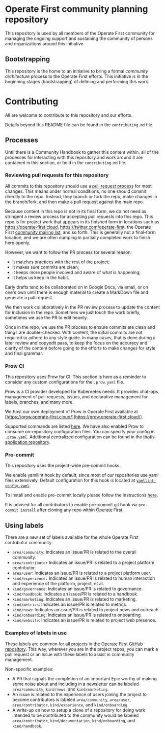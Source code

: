 # Operate First community planning repository

This repository is used by all members of the Operate First community for managing the ongoing support and sustaining the community of persons and organizations around this initiative.

## Bootstrapping

This repository is the home to an initiative to bring a formal _community architecture_ process to the Operate First efforts. This initiative is in the beginning stages (bootstrapping) of defining and performing this work.

# Contributing

All are welcome to contribute to this repository and our efforts.

Details beyond this README file can be found in the `contributing.md` file.

## Processes

Until there is a Community Handbook to gather this content within, all of the processes for interacting with this repository and work around it are contained in this section, or held in the `contributing.md` file.

### Reviewing pull requests for this repository

All commits to this repository should use a [pull request process](https://github.com/operate-first/blueprint/blob/main/docs/adr/0016-pr-review.md#process) for most changes.
This means under normal conditions, no one should commit directly to the repo.
Instead, they branch or fork the repo, make changes in the branch/fork, and then make a pull request against the main repo.

Because content in this repo is not in its final form, we do not need as stringent a review process for accepting pull requests into this repo. This repo is for project work that appears in its finished form in locations such as https://operate-first.cloud, https://twitter.com/operate-first, the Operate First [community mailing list](https://listman.redhat.com/mailman/listinfo/operate-first), and so forth.
This is generally not a final-form location, and we are often dumping in partially completed work to finish here openly.

However, we want to follow the PR process for several reason:
* it matches practices with the rest of the project;
* it makes sure commits are clean;
* it keeps more people involved and aware of what is happening;
* it helps us keep in the habit.

Early drafts tend to be collaborated on in Google Docs, via email, or on one's own until there is enough material to create a MarkDown file and generate a pull request.

We then work collaboratively in the PR review process to update the content for inclusion in the repo.
Sometimes we just touch the work briefly, sometimes we use the PR to edit heavily.

Once in the repo, we use the PR process to ensure commits are clean and things are double-checked.
With content, the initial commits are not required to adhere to any style guide.
In many cases, that is done during a later review and copyedit pass, to keep the focus on the accuracy and clarity of the content before going to the efforts to make changes for style and final grammar.

### Prow CI
This repository uses Prow for CI.
This section is here as a reminder to consider any custom configurations for the `.prow.yaml` file.

Prow is a CI provider developed for Kubernetes needs.
It provides chat-ops management of pull requests, issues, and declarative management for labels, branches, and many more.

We host our own deployment of Prow in Operate First available at [https://prow.operate-first.cloud/](https://prow.operate-first.cloud/).

Supported commands are listed [here](https://prow.operate-first.cloud/command-help).
We have also enabled Prow to consume on-repository configuration files.
You can specify your config in [`.prow.yaml`](.prow.yaml).
Additional centralized configuration can be found in the [thoth-application repository](https://github.com/thoth-station/thoth-application/tree/master/prow/overlays/cnv-prod).

### Pre-commit
This repository uses the project-wide pre-commit hooks.

We enable yamllint hook by default, since most of our repositories use yaml files extensively.
Default configuration for this hook is located at [`yamllint-config.yaml`](yamllint-config.yaml).

To install and enable pre-commit locally please follow the instructions [here](https://pre-commit.com/#quick-start).

It is advised for all contributors to enable pre-commit git hook via `pre-commit install` after cloning any repo within Operate First.

## Using labels

There are a new set of labels available for the whole Operate First contributor community:

* `area/community`: Indicates an issue/PR is related to the overall community.
* `area/contributor` Indicates an issue/PR is related to a project platform contributor.
* `area/user`: Indicates an issue/PR is related to a project platform user.
* `kind/experience:` Indicates an issue/PR is related to human interaction and experience of the platform, project, et al.
* `kind/governance`: Indicates an issue/PR is related to governance.
* `kind/handbook`: Indicates an issue/PR is related to a handbook.
* `kind/marketing`: Indicates an issue/PR is related to marketing.
* `kind/metrics`: Indicates an issue/PR is related to metrics.
* `kind/news`: Indicates an issue/PR is related to project news and outreach.
* `kind/onboarding`: Indicates an issue/PR is related to onboarding.
* `kind/website`: Indicates an issue/PR is related to project web presence.

### Examples of labels in use

These labels are common for all projects in the [Operate First GitHub repository](https://github.com/operate-first).
This way, wherever you are in the project repos, you can mark a pull request or an issue with these labels to assist in community management.

Non-specific examples:

* A PR that signals the completion of an important Epic worthy of making some noise about and including in a newsletter can be labeled `area/community`, `kind/news`, and `kind/marketing`.
* An issue is related to the experience of users joining the project to become contributors is labeled `area/community`, `area/user`, `area/contributor`, `kind/experience`, and `kind/onboarding`.
* A write-up on how to setup a clone of a repository for doing work intended to be contributed to the community would be labeled `area/contributor`, `kind/documentation`, `kind/onboarding`, and `kind/handbook`.
